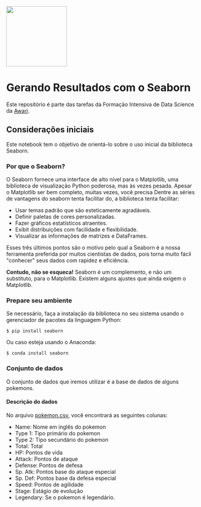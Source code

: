 <img src="https://i.imgur.com/YX6UATs.png"  width="160">

# Gerando Resultados com o Seaborn

Este repositório é parte das tarefas da Formação Intensiva de Data Science da [Awari](https://awari.com.br/). 

##  Considerações iniciais

Este notebook tem o objetivo de orientá-lo sobre o uso inicial da biblioteca Seaborn.

### Por que o Seaborn?

O Seaborn fornece uma interface de alto nível para o Matplotlib, uma biblioteca de visualização Python poderosa, mas às vezes pesada. Apesar o Matplotlib ser bem completo, muitas vezes, você precisa Dentre as séries de vantagens do seaborn tenta facilitar do, a biblioteca tenta facilitar:
- Usar temas padrão que são esteticamente agradáveis.
- Definir paletas de cores personalizadas.
- Fazer gráficos estatísticos atraentes.
- Exibit distribuições com facilidade e flexibilidade.
- Visualizar as informações de matrizes e DataFrames.

Esses três últimos pontos são o motivo pelo qual a Seaborn é a nossa ferramenta preferida por muitos cientistas de dados, pois torna muito fácil "conhecer" seus dados com rapidez e eficiência.

**Contudo, não se esqueca!** Seaborn é um complemento, e não um substituto, para o Matplotlib. Existem alguns ajustes que ainda exigem o Matplotlib.

### Prepare seu ambiente

Se necessário, faça a instalação da biblioteca no seu sistema usando o gerenciador de pacotes da linguagem Python:
```
$ pip install seaborn
```

Ou caso esteja usando o Anaconda:
```
$ conda install seaborn
```

### Conjunto de dados

O conjunto de dados que iremos utilizar é a base de dados de alguns pokemons.

#### Descrição do dados

No arquivo [pokemon.csv](https://github.com/mharcoshungria/visualization_seaborn/blob/main/pokemon.csv), você encontrará as seguintes colunas:
- Name: Nome em inglês do pokemon
- Type 1: Tipo primário do pokemon
- Type 2: Tipo secundário do pokemon
- Total: Total
- HP: Pontos de vida
- Attack: Pontos de ataque
- Defense: Pontos de defesa
- Sp. Atk: Pontos base do ataque especial
- Sp. Def: Pontos base da defesa especial
- Speed: Pontos de agilidade
- Stage: Estágio de evolução
- Legendary: Se o pokemon é legendário.
